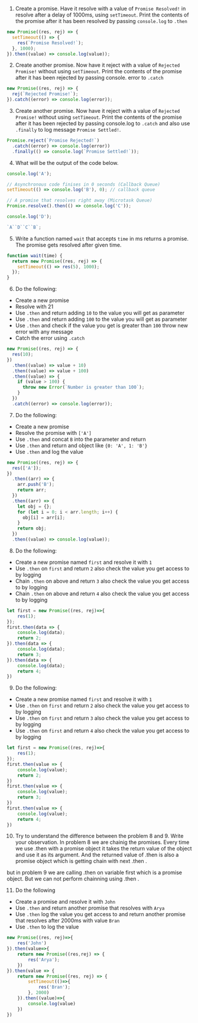 1. Create a promise. Have it resolve with a value of `Promise Resolved!` in resolve after a delay of 1000ms, using `setTimeout`. Print the contents of the promise after it has been resolved by passing `console.log` to `.then`

```js
new Promise((res, rej) => {
  setTimeout(() => {
    res(`Promise Resolved!`);
  }, 1000);
}).then((value) => console.log(value));
```

2. Create another promise. Now have it reject with a value of `Rejected Promise!` without using `setTimeout`. Print the contents of the promise after it has been rejected by passing console.
   error to `.catch`

```js
new Promise((res, rej) => {
  rej(`Rejected Promise!`);
}).catch((error) => console.log(error));
```

3. Create another promise. Now have it reject with a value of `Rejected Promise!` without using `setTimeout`. Print the contents of the promise after it has been rejected by passing console.log to `.catch` and also use `.finally` to log message `Promise Settled!`.

```js
Promise.reject(`Promise Rejected!`)
  .catch((error) => console.log(error))
  .finally(() => console.log(`Promise Settled!`));
```

4. What will be the output of the code below.

```js
console.log('A');

// Asynchronous code finises in 0 seconds (Callback Queue)
setTimeout(() => console.log('B'), 0); // callback queue

// A promise that resolves right away (Microtask Queue)
Promise.resolve().then(() => console.log('C'));

console.log('D');

`A``D``C``B`;
```

5. Write a function named `wait` that accepts `time` in ms returns a promise. The promise gets resolved after given time.

```js
function wait(time) {
  return new Promise((res, rej) => {
    setTimeout(() => res(5), 1000);
  });
}
```

6. Do the following:

- Create a new promise
- Resolve with 21
- Use `.then` and return adding `10` to the value you will get as parameter
- Use `.then` and return adding `100` to the value you will get as parameter
- Use `.then` and check if the value you get is greater than `100` throw new error with any message
- Catch the error using `.catch`

```js
new Promise((res, rej) => {
  res(10);
})
  .then((value) => value + 10)
  .then((value) => value + 100)
  .then((value) => {
    if (value > 100) {
      throw new Error(`Number is greater than 100`);
    }
  })
  .catch((error) => console.log(error));
```

7. Do the following:

- Create a new promise
- Resolve the promise with `['A']`
- Use `.then` and concat `B` into the parameter and return
- Use `.then` and return and object like `{0: 'A', 1: 'B'}`
- Use `.then` and log the value

```js
new Promise((res, rej) => {
  res(['A']);
})
  .then((arr) => {
    arr.push('B');
    return arr;
  })
  .then((arr) => {
    let obj = {};
    for (let i = 0; i < arr.length; i++) {
      obj[i] = arr[i];
    }
    return obj;
  })
  .then((value) => console.log(value));
```

8. Do the following:

- Create a new promise named `first` and resolve it with `1`
- Use `.then` on `first` and return `2` also check the value you get access to by logging
- Chain `.then` on above and return `3` also check the value you get access to by logging
- Chain `.then` on above and return `4` also check the value you get access to by logging

```js
let first = new Promise((res, rej)=>{
    res(1);
});
first.then(data => {
    console.log(data);
    return 2;
}).then(data => {
    console.log(data);
    return 3;  
}).then(data => {
    console.log(data);
    return 4;  
})
```

9. Do the following:

- Create a new promise named `first` and resolve it with `1`
- Use `.then` on `first` and return `2` also check the value you get access to by logging
- Use `.then` on `first` and return `3` also check the value you get access to by logging
- Use `.then` on `first` and return `4` also check the value you get access to by logging

```js
let first = new Promise((res, rej)=>{
    res(1);
});
first.then(value => {
    console.log(value);
    return 2;
})
first.then(value => {
    console.log(value);
    return 3;
})
first.then(value => {
    console.log(value);
    return 4;
})
```

10. Try to understand the difference between the problem 8 and 9. Write your observation.
In problem 8 we are chainig the promises. Every time we use .then with a promise object it takes the return value of the object and use it as its argument. And the returned value of .then is also a promise object which is getting chain with next .then .

but in problem 9 we are calling .then on variable first which is a promise object. But we can not perform chainning using .then .

11. Do the following

- Create a promise and resolve it with `John`
- Use `.then` and return another promise that resolves with `Arya`
- Use `.then` log the value you get access to and return another promise that resolves after 2000ms with value `Bran`
- Use `.then` to log the value

```js
new Promise((res, rej)=>{
    res('John')
}).then(value=>{
    return new Promise((res,rej) => {
        res('Arya');
    })
}).then(value => {
    return new Promise((res, rej) => {
        setTimeout(()=>{
            res('Bran');
        }, 2000)
    }).then((value)=>{
        console.log(value)
    })
})
```
